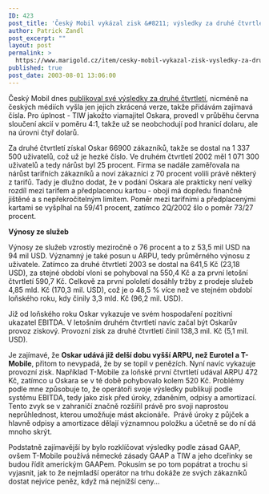 ```yaml
---
ID: 423
post_title: 'Český Mobil vykázal zisk &#8211; výsledky za druhé čtvrtletí 2003'
author: Patrick Zandl
post_excerpt: ""
layout: post
permalink: >
  https://www.marigold.cz/item/cesky-mobil-vykazal-zisk-vysledky-za-druhe-ctvrtleti-2003
published: true
post_date: 2003-08-01 13:06:00
---
```

Český Mobil dnes <A href="http://www.oskarmobil.cz/about_oskar/viewnews_cz.php3?id=195">publikoval své výsledky za druhé čtvrtletí</A>, nicméně na českých médiích vyšla jen jejich zkrácená verze, takže přidávám zajímavá čísla. Pro úplnost - TIW jakožto viamajitel Oskara, provedl v průběhu června sloučení akcií v poměru 4:1, takže už se neobchodují pod hranicí dolaru, ale na úrovni čtyř dolarů. 
<P>Za druhé čtvrtletí získal Oskar 66900 zákazníků, takže se dostal na 1 337 500 uživatelů, což už je hezké číslo. Ve druhém čtvrtletí 2002 měl 1 071 300 uživatelů a tedy nárůst byl 25 procent. Firma se nadále zaměřovala na nárůst tarifních zákazníků a noví zákazníci z 70 procent volili právě některý z tarifů. Tady je dlužno dodat, že v podání Oskara ale prakticky není velký rozdíl mezi tarifem a předplacenou kartou - obojí má dopředu finančně jištěné a s nepřekročitelným limitem. Poměr mezi tarifními a předplacenými kartami se vyšplhal na 59/41 procent, zatímco 2Q/2002 šlo o poměr 73/27 procent. 
<P><STRONG>Výnosy ze služeb</STRONG> 
<P>Výnosy ze služeb vzrostly meziročně o 76 procent a to z 53,5 mil USD na 94 mil USD. Významný je také posun u ARPU, tedy průměrného výnosu z uživatele. Zatímco za druhé čtvrtletí 2003 se dostal na 641,5 Kč (23,18 USD), za stejné období vloni se pohyboval na 550,4 Kč a za první letošní čtvrtletí 590,7 Kč. Celkově za první pololetí dosáhly tržby z prodeje služeb 4,85 mld. Kč (170,3 mil. USD), což je o 48,5 % více než ve stejném období loňského roku, kdy činily 3,3 mld. Kč (96,2 mil. USD). 
<P>Již od loňského roku Oskar vykazuje ve svém hospodaření pozitivní ukazatel EBITDA. V letošním druhém čtvrtletí navíc začal být Oskarův provoz ziskový. Provozní zisk za druhé čtvrtletí činil 138,3 mil. Kč (5,1 mil. USD). 
<P>Je zajímavé, že <STRONG>Oskar udává již delší dobu vyšší ARPU, než Eurotel a T-Mobile</STRONG>, přitom to nevypadá, že by se topil v penězích. Nyní navíc vykazuje provozní zisk. Například T-Mobile za loňské první čtvrtletí udával ARPU 472 Kč, zatímco u Oskara se v té době pohybovalo kolem 520 Kč. Problémy podle mne způsobuje to, že operátoři svoje výsledky publikují podle systému EBITDA, tedy jako zisk před úroky, zdaněním, odpisy a amortizací. Tento zvyk se v zahraničí značně rozšířil právě pro svoji naprostou neprůhlednost, kterou umožňuje mást akcionáře.&#160;&#160;Právě úroky z půjček a hlavně odpisy a amortizace dělají významnou položku a účetně se do ní dá mnoho skrýt. 
<P>Podstatně zajímavější by bylo rozklíčovat výsledky podle zásad GAAP, ovšem T-Mobile používá německé zásady GAAP a TIW a jeho dceřinky se budou řídit americkým GAAPem. Pokusím se po tom popátrat a trochu si vyjasnit, jak to že nejmladší operátor na trhu dokáže ze svých zákazníků dostat nejvíce peněz, když má nejnižší ceny... </P>